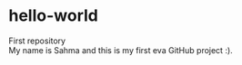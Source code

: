 # hello-world
First repository
<br> My name is Sahma and this is my first eva GitHub project :). </br>

